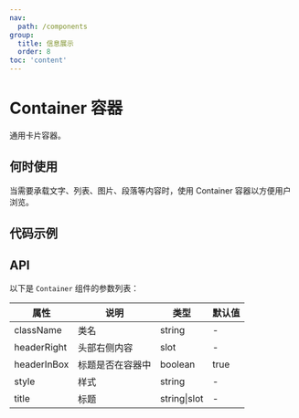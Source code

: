 ```yaml
---
nav:
  path: /components
group:
  title: 信息展示
  order: 8
toc: 'content'
---
```


# Container 容器

<code src="../../docs/components/compatibility.tsx" inline="true"></code>

通用卡片容器。

## 何时使用

当需要承载文字、列表、图片、段落等内容时，使用 Container 容器以方便用户浏览。

## 代码示例

<code src='pages/Container/index'></code>

## API

以下是 `Container` 组件的参数列表：

| 属性        | 说明             | 类型         | 默认值 |
| ----------- | ---------------- | ------------ | ------ |
| className   | 类名             | string       | -      |
| headerRight | 头部右侧内容     | slot         | -      |
| headerInBox | 标题是否在容器中 | boolean      | true   |
| style       | 样式             | string       | -      |
| title       | 标题             | string\|slot | -      |
